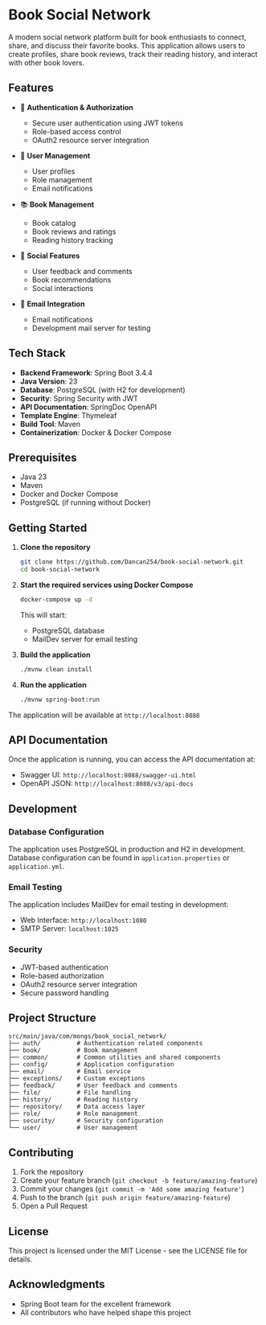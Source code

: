 # Book Social Network

A modern social network platform built for book enthusiasts to connect, share, and discuss their favorite books. This application allows users to create profiles, share book reviews, track their reading history, and interact with other book lovers.

## Features

- 🔐 **Authentication & Authorization**
  - Secure user authentication using JWT tokens
  - Role-based access control
  - OAuth2 resource server integration

- 👥 **User Management**
  - User profiles
  - Role management
  - Email notifications

- 📚 **Book Management**
  - Book catalog
  - Book reviews and ratings
  - Reading history tracking

- 💬 **Social Features**
  - User feedback and comments
  - Book recommendations
  - Social interactions

- 📧 **Email Integration**
  - Email notifications
  - Development mail server for testing

## Tech Stack

- **Backend Framework**: Spring Boot 3.4.4
- **Java Version**: 23
- **Database**: PostgreSQL (with H2 for development)
- **Security**: Spring Security with JWT
- **API Documentation**: SpringDoc OpenAPI
- **Template Engine**: Thymeleaf
- **Build Tool**: Maven
- **Containerization**: Docker & Docker Compose

## Prerequisites

- Java 23
- Maven
- Docker and Docker Compose
- PostgreSQL (if running without Docker)

## Getting Started

1. **Clone the repository**
   ```bash
   git clone https://github.com/Dancan254/book-social-network.git
   cd book-social-network
   ```

2. **Start the required services using Docker Compose**
   ```bash
   docker-compose up -d
   ```
   This will start:
   - PostgreSQL database
   - MailDev server for email testing

3. **Build the application**
   ```bash
   ./mvnw clean install
   ```

4. **Run the application**
   ```bash
   ./mvnw spring-boot:run
   ```

The application will be available at `http://localhost:8088`

## API Documentation

Once the application is running, you can access the API documentation at:
- Swagger UI: `http://localhost:8088/swagger-ui.html`
- OpenAPI JSON: `http://localhost:8088/v3/api-docs`

## Development

### Database Configuration
The application uses PostgreSQL in production and H2 in development. Database configuration can be found in `application.properties` or `application.yml`.

### Email Testing
The application includes MailDev for email testing in development:
- Web Interface: `http://localhost:1080`
- SMTP Server: `localhost:1025`

### Security
- JWT-based authentication
- Role-based authorization
- OAuth2 resource server integration
- Secure password handling

## Project Structure

```
src/main/java/com/mongs/book_social_network/
├── auth/          # Authentication related components
├── book/          # Book management
├── common/        # Common utilities and shared components
├── config/        # Application configuration
├── email/         # Email service
├── exceptions/    # Custom exceptions
├── feedback/      # User feedback and comments
├── file/          # File handling
├── history/       # Reading history
├── repository/    # Data access layer
├── role/          # Role management
├── security/      # Security configuration
└── user/          # User management
```

## Contributing

1. Fork the repository
2. Create your feature branch (`git checkout -b feature/amazing-feature`)
3. Commit your changes (`git commit -m 'Add some amazing feature'`)
4. Push to the branch (`git push origin feature/amazing-feature`)
5. Open a Pull Request

## License

This project is licensed under the MIT License - see the LICENSE file for details.

## Acknowledgments

- Spring Boot team for the excellent framework
- All contributors who have helped shape this project 